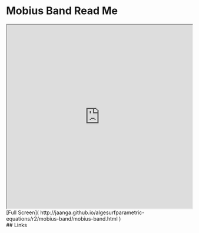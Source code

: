 Mobius Band Read Me
===

<iframe src='http://jaanga.github.io/algesurf/parametric-equations/r2/mobius-band/mobius-band.html' width=100% height=500px >
There is an `iframe` here. It is not visible when viewed on github.com/algesurf. To view, please see 'Project Links' below.
</iframe>
[Full Screen]( http://jaanga.github.io/algesurfparametric-equations/r2/mobius-band/mobius-band.html )
<br>
## Links 
<http://www.3d-meier.de/tut3/Seite13.html>  
